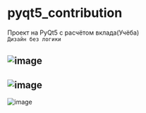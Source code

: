 # pyqt5_contribution
Проект на PyQt5 с расчётом вклада(Учёба)  
`Дизайн без логики`  

![image](https://user-images.githubusercontent.com/40400854/169982580-09d47ef7-20f3-4adf-bec8-b5310c92cadb.png)  
---  
![image](https://user-images.githubusercontent.com/40400854/169982636-dc29db41-2556-4db3-85ae-435d1d2a8b60.png)
---  
![image](https://user-images.githubusercontent.com/40400854/169982654-2c478f7b-ace7-4f32-89f1-2248513d971d.png)

